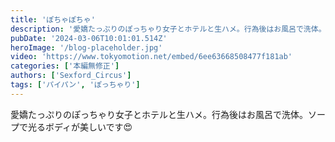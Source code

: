 ```yaml
---
title: 'ぽちゃぽちゃ'
description: '愛嬌たっぷりのぽっちゃり女子とホテルと生ハメ。行為後はお風呂で洗体。ソープで光るボディが美しいです😍'
pubDate: '2024-03-06T10:01:01.514Z'
heroImage: '/blog-placeholder.jpg'
video: 'https://www.tokyomotion.net/embed/6ee63668508477f181ab'
categories: ['本編無修正']
authors: ['Sexford_Circus']
tags: ['パイパン', 'ぽっちゃり']
---
```


愛嬌たっぷりのぽっちゃり女子とホテルと生ハメ。行為後はお風呂で洗体。ソープで光るボディが美しいです😍